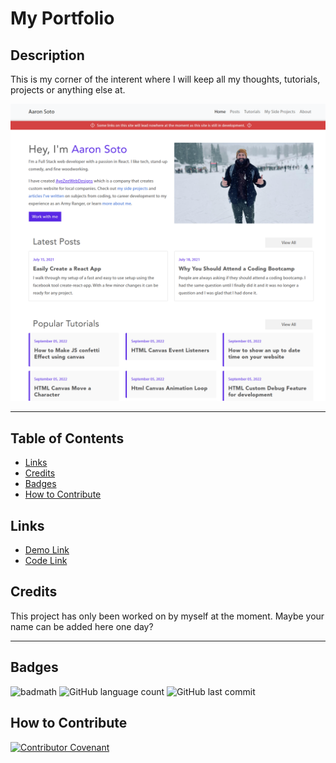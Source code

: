 # My Portfolio

## Description

This is my corner of the interent where I will keep all my thoughts, tutorials, projects or anything else at.

![game screenshot](./assets/images/Screenshot.png)

---

## Table of Contents

- [Links](#links)
- [Credits](#credits)
- [Badges](#badges)
- [How to Contribute](#How_to_contribute)

## Links

- [Demo Link](https://aaronsoto.io)
- [Code Link](https://github.com/final-portfolio)

## Credits

This project has only been worked on by myself at the moment. Maybe your name can be added here one day?

---

## Badges

![badmath](https://img.shields.io/github/languages/top/aaron-soto/final-portfolio)
![GitHub language count](https://img.shields.io/github/languages/count/aaron-soto/final-portfolio)
![GitHub last commit](https://img.shields.io/github/last-commit/aaron-soto/final-portfolio?color=%2370e000)

## How to Contribute

[![Contributor Covenant](https://img.shields.io/badge/Contributor%20Covenant-2.1-4baaaa.svg)](code_of_conduct.md)
